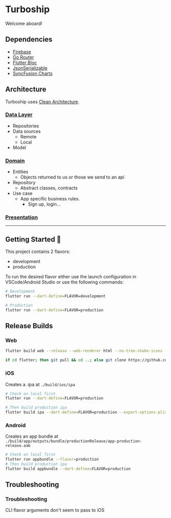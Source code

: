 # Turboship

Welcome aboard!

## Dependencies

- [Firebase](https://firebase.google.com/docs/flutter/setup?platform=ios)
- [Go Router](https://pub.dev/packages/go_router)
- [Flutter Bloc](https://bloclibrary.dev/)
- [JsonSerializable](https://pub.dev/packages/json_serializable)
- [SyncFusion Charts](https://help.syncfusion.com/flutter/introduction/widget-examples)

## Architecture
Turboship uses [Clean Architecture](https://www.youtube.com/watch?v=zon3WgmcqQw&ab_channel=FlutterGuys).

### [Data Layer](https://www.youtube.com/watch?v=0ShDhjiEruQ&ab_channel=MaxonFlutter)

- Repositories 
- Data sources
  - Remote
  - Local
- Model

### [Domain](https://www.youtube.com/watch?v=AlOVRC6eJqE&ab_channel=MaxonFlutter)

- Entities
  - Objects returned to us or those we send to an api
- Repository
  - Abstract classes, contracts
- Use case
  - App specific business rules.
    - Sign up, login...
### [Presentation](https://www.youtube.com/watch?v=jUZQwXdTICg&ab_channel=MaxonFlutter)

---

## Getting Started 🚀

This project contains 2 flavors:

- development
- production

To run the desired flavor either use the launch configuration in VSCode/Android Studio or use the following commands:

```sh
# Development
flutter run --dart-define=FLAVOR=development

# Production
flutter run --dart-define=FLAVOR=production
```

## Release Builds

### Web

<!-- Check on local first -->
```sh
flutter build web --release --web-renderer html --no-tree-shake-icons --dart-define=FLAVOR=production && flutter run --release -d chrome
```

<!-- On Netlify -->
```sh
if cd flutter; then git pull && cd ..; else git clone https://github.com/flutter/flutter.git; fi && flutter/bin/flutter config --enable-web && flutter/bin/flutter build web --web-renderer html --no-tree-shake-icons --dart-define=FLAVOR=production --dart-define=TENANT_ID=64f8b45d93e2e85811609d7b && sed -i 's#<base href="/">#<base href="https://turboship.ltran.net">#g' build/web/index.html
```

### iOS
Creates a .ipa at `./build/ios/ipa`

```sh
# Check on local first
flutter run --dart-define=FLAVOR=production

# Then build production ipa
flutter build ipa --dart-define=FLAVOR=production --export-options-plist ./ios/ExportOptions.plist
```

### Android
Creates an app bundle at `./build/app/outputs/bundle/productionRelease/app-production-release.aab`

```sh
# Check on local first
flutter run appbundle --flavor=production
# Then build production ipa
flutter build appbundle --dart-define=FLAVOR=production
```
## Troubleshooting

### Troubleshooting

CLI flavor arguments don't seem to pass to iOS